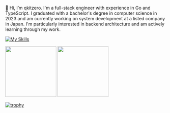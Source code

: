 👋 Hi, I’m qkitzero.
I'm a full-stack engineer with experience in Go and TypeScript.
I graduated with a bachelor's degree in computer science in 2023 and am currently working on system development at a listed company in Japan.
I'm particularly interested in backend architecture and am actively learning through my work.

[![My Skills](https://skillicons.dev/icons?i=go,python,ts,react,nextjs,docker,gcp,aws)](https://skillicons.dev)

<p align="left">
  <img src="https://github-readme-stats.vercel.app/api/top-langs/?username=qkitzero&layout=compact&theme=onedark" height="160"/>
  <img src="https://github-readme-stats.vercel.app/api?username=qkitzero&show_icons=true&theme=onedark" height="160"/>
</p>

<!-- [![Top Langs](https://github-readme-stats.vercel.app/api/top-langs/?username=qkitzero&layout=compact&theme=onedark)](https://github.com/anuraghazra/github-readme-stats) -->

<!-- [![Anurag's GitHub stats](https://github-readme-stats.vercel.app/api?username=qkitzero&show_icons=true&theme=onedark)](https://github.com/anuraghazra/github-readme-stats) -->

[![trophy](https://github-profile-trophy.vercel.app/?username=qkitzero&rank=-?,-C&theme=onedark)](https://github.com/ryo-ma/github-profile-trophy)